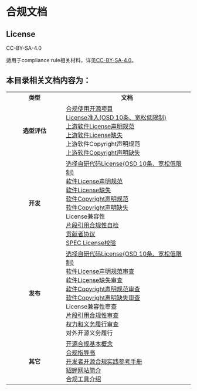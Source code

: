 # 合规文档

## License

CC-BY-SA-4.0

适用于compliance rule相关材料，详见[CC-BY-SA-4.0](https://spdx.org/licenses/CC-BY-SA-4.0.html)。

## 本目录相关文档内容为：

<table>
    <tr>
        <td align="center" width = "20%"><strong>类型</strong></td>
        <td align="center" width = "45%"><strong>文档</strong></td>
    </tr>
    <tr>
        <td align="center" ><strong>选型评估</strong></td>
        <td > 
            <a href="https://gitee.com/openeuler/compliance/blob/master/doc/guideline/compliance_guideline.md"> 合规使用开源项目</a>
            <br>
            <a href="https://gitee.com/openeuler/compliance/blob/master/doc/rule/合规SIG组License准入审阅流程.md"> License准入(OSD 10条、宽松低限制)</a>
            <br>
            <a href="https://gitee.com/openeuler/compliance/blob/master/doc/rule/baseline.md"> 上游软件License声明规范</a>
            <br>
            <a href="https://gitee.com/openeuler/compliance/blob/master/doc/rule/baseline.md"> 上游软件License缺失</a>
            <br>
            上游软件Copyright声明规范
            <br>
            <a href="https://gitee.com/openeuler/compliance/blob/master/doc/rule/baseline.md"> 上游软件Copyright声明缺失</a>
            <br>
        </td>
    </tr>
    <tr>
        <td align="center" ><strong>开发</strong></td>
        <td>
            <a href="https://gitee.com/openeuler/compliance/blob/master/doc/guideline/compliance_guideline.md"> 选择自研代码License(OSD 10条、宽松低限制)</a>
            <br>
            <a href="https://gitee.com/openeuler/compliance/blob/master/doc/rule/baseline.md"> 软件License声明规范</a>
            <br>
            <a href="https://gitee.com/openeuler/compliance/blob/master/doc/rule/baseline.md"> 软件License缺失</a>
            <br>   
            <a href="https://gitee.com/openeuler/compliance/blob/master/doc/rule/baseline.md"> 软件Copyright声明规范</a>
            <br>          
            <a href="https://gitee.com/openeuler/compliance/blob/master/doc/rule/baseline.md"> 软件Copyright声明缺失</a>
            <br>         
            License兼容性
            <br>          
            <a href="https://gitee.com/openeuler/compliance/blob/master/doc/rule/Snippet引用风险治理规则.md"> 片段引用合规性自检</a>
            <br>         
            <a href="https://gitee.com/openeuler/compliance/blob/master/doc/guideline/cla-guideline.md"> 贡献者协议</a>
            <br>          
            <a href="https://gitee.com/openeuler/compliance/blob/master/doc/rule/baseline.md"> SPEC License校验</a>
            <br>
        </td>
    </tr>
    <tr>
        <td align="center" ><strong>发布</strong></td>
        <td>          
            <a href="https://gitee.com/openeuler/compliance/blob/master/doc/rectification/code-rectification.md"> 选择自研代码License(OSD 10条、宽松低限制)</a>
            <br>      
            <a href="https://gitee.com/openeuler/compliance/blob/master/doc/rectification/code-rectification.md"> 软件License声明规范审查</a>
            <br>  
            <a href="https://gitee.com/openeuler/compliance/blob/master/doc/rectification/code-rectification.md"> 软件License缺失审查</a>
            <br>      
            <a href="https://gitee.com/openeuler/compliance/blob/master/doc/rectification/code-rectification.md"> 软件Copyright声明规范审查</a>
            <br>       
            <a href="https://gitee.com/openeuler/compliance/blob/master/doc/rectification/code-rectification.md"> 软件Copyright声明缺失审查</a>
            <br>          
            License兼容性审查
            <br>           
            <a href="https://gitee.com/openeuler/compliance/blob/master/doc/rule/Snippet引用风险治理规则.md"> 片段引用合规性审查</a>
            <br>           
            <a href="https://gitee.com/openeuler/compliance/blob/master/doc/guideline/compliance_guideline.md"> 权力和义务履行审查</a>
            <br>            
            对外开源义务履行
            <br>
        </td>
    </tr>
    <tr>
        <td align="center" ><strong>其它</strong></td>
        <td>          
            <a href="https://gitee.com/openeuler/compliance/blob/master/doc/guideline/specifications.md"> 开源合规基本概念</a>
            <br>
            <a href="https://gitee.com/openeuler/compliance/blob/master/doc/guideline/compliance_guideline.md"> 合规指导书</a>
            <br>
            <a href="https://gitee.com/openeuler/compliance/blob/master/doc/guideline/compliance_reference.md"> 开发者开源合规实践参考手册</a>
            <br>
            <a href="https://gitee.com/openeuler/compliance/blob/master/doc/tool_manuals/diaochan.md"> 貂蝉网站简介</a>
            <br>
            <a href="https://gitee.com/openeuler/compliance/blob/master/doc/tool_manuals/tools_introduction.md"> 合规工具介绍</a>
            <br>
        </td>
    </tr>
</table>

